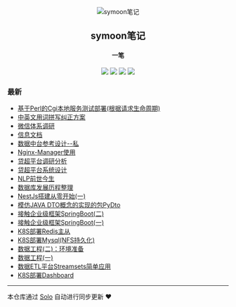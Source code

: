 <p align="center"><img alt="symoon笔记" src="https://img.hacpai.com/file/2019/11/狮子座-5ca818d6.png"></p><h2 align="center">
symoon笔记
</h2>

<h4 align="center">一笔</h4>
<p align="center"><a title="symoon笔记" target="_blank" href="https://github.com/Gaoshengyue/solo-blog"><img src="https://img.shields.io/github/last-commit/Gaoshengyue/solo-blog.svg?style=flat-square&color=FF9900"></a>
<a title="GitHub repo size in bytes" target="_blank" href="https://github.com/Gaoshengyue/solo-blog"><img src="https://img.shields.io/github/repo-size/Gaoshengyue/solo-blog.svg?style=flat-square"></a>
<a title="Solo Version" target="_blank" href="https://github.com/88250/solo/releases"><img src="https://img.shields.io/badge/solo-4.4.0-f1e05a.svg?style=flat-square&color=blueviolet"></a>
<a title="Hits" target="_blank" href="https://github.com/88250/hits"><img src="https://hits.b3log.org/Gaoshengyue/solo-blog.svg"></a></p>

### 最新

* [基于Perl的Cgi本地服务测试部署(根据请求生命周期)](https://www.symoon.icu/articles/2023/09/13/1694599532453.html)
* [中英文用词拼写纠正方案](https://www.symoon.icu/articles/2023/04/14/1681453245868.html)
* [微信体系调研](https://www.symoon.icu/articles/2021/11/04/1636010043579.html)
* [信息文档](https://www.symoon.icu/articles/2021/08/26/1629959055368.html)
* [数据中台参考设计--私](https://www.symoon.icu/articles/2021/07/01/1625108354201.html)
* [Nginx-Manager使用](https://www.symoon.icu/articles/2021/07/01/1625107615856.html)
* [贷超平台调研分析](https://www.symoon.icu/articles/2021/07/01/1625105775479.html)
* [贷超平台系统设计](https://www.symoon.icu/articles/2021/07/01/1625103947853.html)
* [NLP前世今生](https://www.symoon.icu/articles/2021/07/01/1625103450560.html)
* [数据库发展历程整理](https://www.symoon.icu/articles/2021/07/01/1625103241750.html)
* [NestJs搭建从零开始(一)](https://www.symoon.icu/articles/2021/06/30/1625019654753.html)
* [模仿JAVA DTO概念的实现的包PyDto](https://www.symoon.icu/articles/2020/08/27/1598516800367.html)
* [接触企业级框架SpringBoot(二)](https://www.symoon.icu/articles/2020/05/11/1589185451031.html)
* [接触企业级框架SpringBoot(一)](https://www.symoon.icu/articles/2020/03/13/1584093157241.html)
* [K8S部署Redis主从](https://www.symoon.icu/articles/2020/01/19/1579418881265.html)
* [K8S部署Mysql(NFS持久化)](https://www.symoon.icu/articles/2020/01/19/1579415277373.html)
* [数据工程(二)：环境准备](https://www.symoon.icu/articles/2019/12/31/1577773248350.html)
* [数据工程(一)](https://www.symoon.icu/articles/2019/12/31/1577762460228.html)
* [数据ETL平台Streamsets简单应用](https://www.symoon.icu/articles/2019/12/20/1576837361453.html)
* [K8S部署Dashboard](https://www.symoon.icu/articles/2019/12/19/1576742289921.html)



---

本仓库通过 [Solo](https://github.com/88250/solo) 自动进行同步更新 ❤️ 